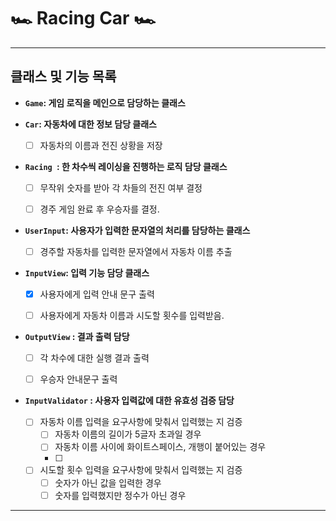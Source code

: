 #  🏎 Racing Car 🏎 

---

## 클래스 및 기능 목록


- **```Game```: 게임 로직을 메인으로 담당하는 클래스**


- **```Car```: 자동차에 대한 정보 담당 클래스**
  - [ ] 자동차의 이름과 전진 상황을 저장


- **```Racing ```: 한 차수씩 레이싱을 진행하는 로직 담당 클래스**
  - [ ] 무작위 숫자를 받아 각 차들의 전진 여부 결정
  - [ ] 경주 게임 완료 후 우승자를 결정.


- **```UserInput```: 사용자가 입력한 문자열의 처리를 담당하는 클래스**
    - [ ]  경주할 자동차를 입력한 문자열에서 자동차 이름 추출


- **```InputView```: 입력 기능 담당 클래스**
  - [x] 사용자에게 입력 안내 문구 출력 
  - [ ] 사용자에게 자동차 이름과 시도할 횟수를 입력받음.


- **```OutputView``` : 결과 출력 담당**
  - [ ] 각 차수에 대한 실행 결과 출력
  - [ ] 우승자 안내문구 출력


- **```InputValidator``` : 사용자 입력값에 대한 유효성 검증 담당**
  - [ ] 자동차 이름 입력을 요구사항에 맞춰서 입력했는 지 검증
    - [ ] 자동차 이름의 길이가 5글자 초과일 경우 
    - [ ] 자동차 이름 사이에 화이트스페이스, 개행이 붙어있는 경우
    - [ ] 
  - [ ] 시도할 횟수 입력을 요구사항에 맞춰서 입력했는 지 검증
    - [ ] 숫자가 아닌 값을 입력한 경우
    - [ ] 숫자를 입력했지만 정수가 아닌 경우

---

